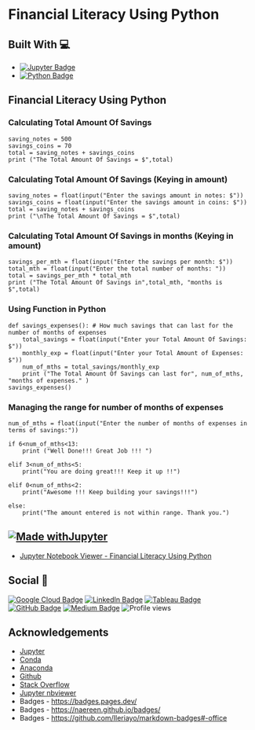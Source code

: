 # Financial Literacy Using Python

## Built With 💻

- [![Jupyter Badge](https://img.shields.io/badge/Jupyter-F37626?logo=jupyter&logoColor=fff&style=flat)](https://jupyter.org/try)
- [![Python Badge](https://img.shields.io/badge/Python-3776AB?logo=python&logoColor=fff&style=flat)](https://www.python.org/)

## Financial Literacy Using Python 

### Calculating Total Amount Of Savings
```
saving_notes = 500
savings_coins = 70
total = saving_notes + savings_coins 
print ("The Total Amount Of Savings = $",total)

```
### Calculating Total Amount Of Savings (Keying in amount)
```
saving_notes = float(input("Enter the savings amount in notes: $"))
savings_coins = float(input("Enter the savings amount in coins: $"))
total = saving_notes + savings_coins 
print ("\nThe Total Amount Of Savings = $",total)

```
### Calculating Total Amount Of Savings in months (Keying in amount)
```
savings_per_mth = float(input("Enter the savings per month: $"))
total_mth = float(input("Enter the total number of months: "))
total = savings_per_mth * total_mth 
print ("The Total Amount Of Savings in",total_mth, "months is $",total)

```
### Using Function in Python 
```
def savings_expenses(): # How much savings that can last for the number of months of expenses
    total_savings = float(input("Enter your Total Amount Of Savings: $"))
    monthly_exp = float(input("Enter your Total Amount of Expenses: $"))
    num_of_mths = total_savings/monthly_exp
    print ("The Total Amount Of Savings can last for", num_of_mths, "months of expenses." ) 
savings_expenses()

```
### Managing the range for number of months of expenses
```
num_of_mths = float(input("Enter the number of months of expenses in terms of savings:"))

if 6<num_of_mths<13:
    print ("Well Done!!! Great Job !!! ")
    
elif 3<num_of_mths<5:
    print("You are doing great!!! Keep it up !!")

elif 0<num_of_mths<2:
    print("Awesome !!! Keep building your savings!!!")
    
else:
    print("The amount entered is not within range. Thank you.")

```
## [![Made withJupyter](https://img.shields.io/badge/Made%20with-Jupyter-orange?style=for-the-badge&logo=Jupyter)](https://jupyter.org/try)
- [Jupyter Notebook Viewer - Financial Literacy Using Python](https://github.com/abdrauf26/financial_literacy_using_python/blob/main/Financial%20Literacy%20Using%20Python.ipynb)

## Social 📧 

[![Google Cloud Badge](https://img.shields.io/badge/Google%20Cloud-4285F4?logo=googlecloud&logoColor=fff&style=flat)](https://www.cloudskillsboost.google/public_profiles/c2ff4f8e-4f42-4380-b038-73104c7d98fc) [![LinkedIn Badge](https://img.shields.io/badge/LinkedIn-0A66C2?logo=linkedin&logoColor=fff&style=flat)](https://www.linkedin.com/in/abdrauf26/) [![Tableau Badge](https://img.shields.io/badge/Tableau-E97627?logo=tableau&logoColor=fff&style=flat)](https://public.tableau.com/app/profile/mohamed.abdul.rauf) [![GitHub Badge](https://img.shields.io/badge/GitHub-181717?logo=github&logoColor=fff&style=flat)](https://github.com/abdrauf26) [![Medium Badge](https://img.shields.io/badge/Medium-000?logo=medium&logoColor=fff&style=flat)](https://medium.com/@rauf.yusope) ![Profile views](https://gpvc.arturio.dev/abdrauf26) 

## Acknowledgements

- [Jupyter](https://jupyter.org/)
- [Conda](https://docs.conda.io/en/latest/)
- [Anaconda](https://anaconda.org/)
- [Github](https://github.com/)
- [Stack Overflow](https://stackoverflow.com/)
- [Jupyter nbviewer](https://nbviewer.org/)
- Badges - https://badges.pages.dev/
- Badges - https://naereen.github.io/badges/
- Badges - https://github.com/Ileriayo/markdown-badges#-office
